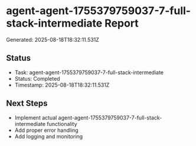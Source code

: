 # agent-agent-1755379759037-7-full-stack-intermediate Report

Generated: 2025-08-18T18:32:11.531Z

## Status
- Task: agent-agent-1755379759037-7-full-stack-intermediate
- Status: Completed
- Timestamp: 2025-08-18T18:32:11.531Z

## Next Steps
- Implement actual agent-agent-1755379759037-7-full-stack-intermediate functionality
- Add proper error handling
- Add logging and monitoring
